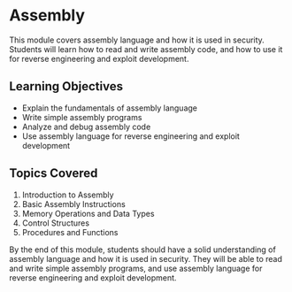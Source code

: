 # Assembly

This module covers assembly language and how it is used in security. Students will learn how to read and write assembly code, and how to use it for reverse engineering and exploit development.

## Learning Objectives

- Explain the fundamentals of assembly language
- Write simple assembly programs
- Analyze and debug assembly code
- Use assembly language for reverse engineering and exploit development

## Topics Covered

1. Introduction to Assembly
1. Basic Assembly Instructions
1. Memory Operations and Data Types
1. Control Structures
1. Procedures and Functions

By the end of this module, students should have a solid understanding of assembly language and how it is used in security. They will be able to read and write simple assembly programs, and use assembly language for reverse engineering and exploit development.
